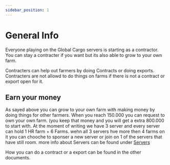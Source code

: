 ```yaml
---
sidebar_position: 1
---
```


# General Info

Everyone playing on the Global Cargo servers is starting as a contractor.
You can stay a contracter if you want but its also able to grow to your own farm.

Contracters can help out farmers by doing Contracts or doing exports. Contracters are not allowd to do things on farms if there is not a contract or export open for it.



## Earn your money

As sayed above you can grow to your own farm with making money by doing things for other farmers. When you reach 150.000 you can request to own your own farm. (you keep that money and you will get a extra 800.000 to start with.
At the moment of writing we have 3 server and every server can hold 1 HR farm + 6 Farms.  wehn all 3 servers hve more then 4 farms on it you can chooche to sponser a new server or join on 1 of the servers that have still room. more info about Servers can be found under [Servers](https://blajakfdno.com)

How you can do a contract or a export can be found in the other documents.
